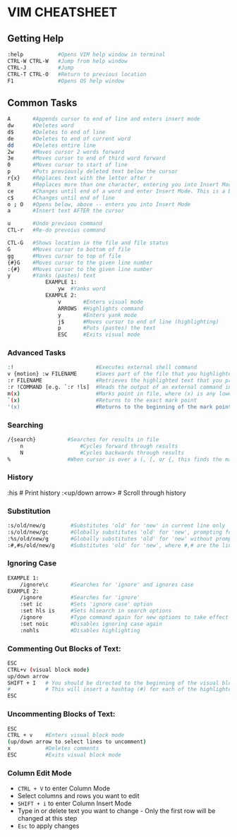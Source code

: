 # VIM CHEATSHEET

## Getting Help
```bash    
:help           #Opens VIM help window in terminal
CTRL-W CTRL-W   #Jump from help window
CTRL-J          #Jump
CTRL-T CTRL-O   #Return to previous location
F1              #Opens OS help window
```
## Common Tasks
```bash
A       #Appends cursor to end of line and enters insert mode
dw      #Deletes word
d$      #Deletes to end of line
de      #Deletes to end of current word 
dd      #Deletes entire line
2w      #Moves cursor 2 words forward
3e      #Moves cursor to end of third word forward
0       #Moves cursor to start of line
p       #Puts previously deleted text below the cursor
r{x}    #Replaces text with the letter after r
R       #Replaces more than one character, entering you into Insert Mode
ce      #Changes until end of a word and enter Insert Mode. This is a better option than d[motion] when you want to insert text
c$      #Changes until end of line
o ; O   #Opens below, above -- enters you into Insert Mode
a       #Insert text AFTER the cursor

u       #Undo previous command
CTL-r   #Re-do prevoius command

CTL-G   #Shows location in the file and file status
G       #Moves cursor to bottom of file
gg      #Moves cursor to top of file
{#}G    #Moves cursor to the given line number
:{#}    #Moves cursor to the given line number
y       #Yanks (pastes) text
            EXAMPLE 1:
                yw  #Yanks word
            EXAMPLE 2:
                v       #Enters visual mode
                ARROWS  #Highlights command
                y       #Enters yank mode
                j$      #Moves cursor to end of line (highlighting)
                p       #Puts (pastes) the text
                ESC     #Exits visual mode
```
### Advanced Tasks
```bash
:!                          #Executes external shell command
v {motion} :w FILENAME      #Saves part of the file that you highlighted to current directory
:r FILENAME                 #Retrieves the highlighted text that you previously saved and enter it into current VIM session
:r !COMMAND [e.g. `:r !ls]  #Reads the output of an external command in the VIM session. Useful for log review.
m(x)                        #Marks point in file, where (x) is any lowercase character
`(x)                        #Returns to the exact mark point
'(x)                        #Returns to the beginning of the mark point's line
```
### Searching
```bash
/{search}          #Searches for results in file
    n                  #Cycles forward through results
    N                  #Cycles backwards through results
%                  #When cursor is over a (, [, or {, this finds the matching closing symbol.
```
### History
:his                    # Print history
:<up/down arrow>        # Scroll through history
### Substitution
```bash
:s/old/new/g        #Substitutes 'old' for 'new' in current line only
:s/old/new/gc       #Globally substitutes 'old' for 'new', prompting for confirmation for each substitution
:%s/old/new/g       #Globally substitutes 'old' for 'new' without prompting for confirmation
:#,#s/old/new/g     #Substitutes 'old' for 'new', where #,# are the line numbers of the range of lines to substitute  
```
### Ignoring Case
```bash
EXAMPLE 1:      
    /ignore\c       #Searches for 'ignore' and ignores case
EXAMPLE 2:
    /ignore         #Searches for 'ignore'
    :set ic         #Sets 'ignore case' option
    :set hls is     #Sets hlsearch in search options
    /ignore         #Type command again for new options to take effect
    :set noic       #Disables ignoring case again
    :nohls          #Disables highlighting
```
### Commenting Out Blocks of Text:
```bash	
ESC
CTRL+v (visual block mode)
up/down arrow
SHIFT + I   # You should be directed to the beginning of the visual block and enter INSERT MODE
#           # This will insert a hashtag (#) for each of the highlighted lines
ESC
```
### Uncommenting Blocks of Text:
```bash
ESC
CTRL + v 	#Enters visual block mode
(up/down arrow to select lines to uncomment)
x       	#Deletes comments
ESC         #Exits visual block mode
```

### Column Edit Mode
- `CTRL + V` to enter Column Mode
- Select columns and rows you want to edit
- `SHIFT + i` to enter Column Insert Mode
- Type in or delete text you want to change
            - Only the first row will be changed at this step
- `Esc` to apply changes
